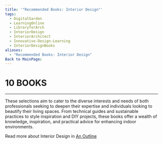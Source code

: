 ```yaml
---
title: '"Recommended Books: Interior Design"'
tags:
  - DigitalGarden
  - LearningOnline
  - LibraryforArch
  - InteriorDesign
  - InteriorArchitect
  - Innovative-Design-Learning
  - InteriorDesignBooks
aliases:
  - "Recommended Books: Interior Design"
Back to MainPage:
---
```

# 10 BOOKS
---
These selections aim to cater to the diverse interests and needs of both professionals seeking to deepen their expertise and individuals looking to beautify their living spaces. From technical guides and sustainable practices to style inspiration and DIY projects, these books offer a wealth of knowledge, inspiration, and practical advice for enhancing indoor environments. 

Read more about Interior Design in [An Outline](obsidian://open?vault=MyVault&file=content_en%2FInterior%20Design%2FAn%20Outline)